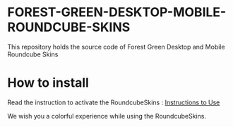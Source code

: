 # FOREST-GREEN-DESKTOP-MOBILE-ROUNDCUBE-SKINS
This repository holds the source code of Forest Green Desktop and Mobile Roundcube Skins
# How to install
Read the instruction to activate the RoundcubeSkins : [Instructions to Use](https://roundcubeskins.com/activation-guide/)  

We wish you a colorful experience while using the RoundcubeSkins.
